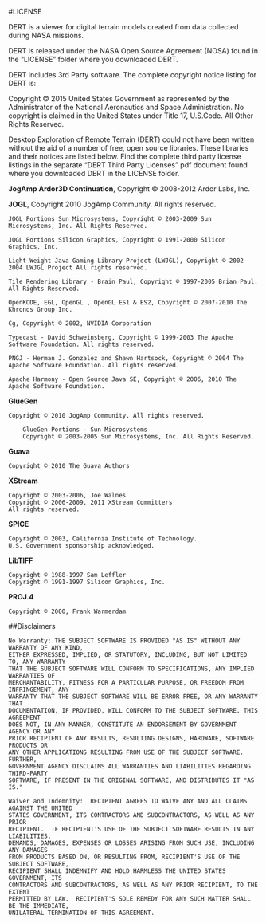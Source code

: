 #LICENSE

DERT is a viewer for digital terrain models created from data collected during NASA missions.

DERT is released under the NASA Open Source Agreement (NOSA) found in the “LICENSE” folder where you downloaded DERT.

DERT includes 3rd Party software. The complete copyright notice listing for DERT is:

Copyright © 2015 United States Government as represented by the Administrator of the National Aeronautics and Space
Administration.  No copyright is claimed in the United States under Title 17, U.S.Code. All Other Rights Reserved.

Desktop Exploration of Remote Terrain (DERT) could not have been written without the aid of a number of free, open source
libraries. These libraries and their notices are listed below. Find the complete third party license listings in the
separate “DERT Third Party Licenses” pdf document found where you downloaded DERT in the LICENSE folder.
 
 
**JogAmp Ardor3D Continuation**, Copyright © 2008-2012 Ardor Labs, Inc.

 
**JOGL**, Copyright 2010 JogAmp Community. All rights reserved.
	 
	JOGL Portions Sun Microsystems, Copyright © 2003-2009 Sun Microsystems, Inc. All Rights Reserved.
 
	JOGL Portions Silicon Graphics, Copyright © 1991-2000 Silicon Graphics, Inc.
 
	Light Weight Java Gaming Library Project (LWJGL), Copyright © 2002-2004 LWJGL Project All rights reserved.
 
	Tile Rendering Library - Brain Paul, Copyright © 1997-2005 Brian Paul. All Rights Reserved.
 
	OpenKODE, EGL, OpenGL , OpenGL ES1 & ES2, Copyright © 2007-2010 The Khronos Group Inc.
 
	Cg, Copyright © 2002, NVIDIA Corporation
 
	Typecast - David Schweinsberg, Copyright © 1999-2003 The Apache Software Foundation. All rights reserved.
 
	PNGJ - Herman J. Gonzalez and Shawn Hartsock, Copyright © 2004 The Apache Software Foundation. All rights reserved.
 
	Apache Harmony - Open Source Java SE, Copyright © 2006, 2010 The Apache Software Foundation.

 
 **GlueGen**
 
	Copyright © 2010 JogAmp Community. All rights reserved.
 
		GlueGen Portions - Sun Microsystems
		Copyright © 2003-2005 Sun Microsystems, Inc. All Rights Reserved.

 
**Guava**

	Copyright © 2010 The Guava Authors


**XStream**

	Copyright © 2003-2006, Joe Walnes
	Copyright © 2006-2009, 2011 XStream Committers
	All rights reserved.

 
**SPICE**

	Copyright © 2003, California Institute of Technology.
	U.S. Government sponsorship acknowledged.

 
**LibTIFF**

	Copyright © 1988-1997 Sam Leffler
	Copyright © 1991-1997 Silicon Graphics, Inc.

 
**PROJ.4**

	Copyright © 2000, Frank Warmerdam
 

##Disclaimers

	No Warranty: THE SUBJECT SOFTWARE IS PROVIDED "AS IS" WITHOUT ANY WARRANTY OF ANY KIND,
	EITHER EXPRESSED, IMPLIED, OR STATUTORY, INCLUDING, BUT NOT LIMITED TO, ANY WARRANTY
	THAT THE SUBJECT SOFTWARE WILL CONFORM TO SPECIFICATIONS, ANY IMPLIED WARRANTIES OF
	MERCHANTABILITY, FITNESS FOR A PARTICULAR PURPOSE, OR FREEDOM FROM INFRINGEMENT, ANY
	WARRANTY THAT THE SUBJECT SOFTWARE WILL BE ERROR FREE, OR ANY WARRANTY THAT
	DOCUMENTATION, IF PROVIDED, WILL CONFORM TO THE SUBJECT SOFTWARE. THIS AGREEMENT
	DOES NOT, IN ANY MANNER, CONSTITUTE AN ENDORSEMENT BY GOVERNMENT AGENCY OR ANY
	PRIOR RECIPIENT OF ANY RESULTS, RESULTING DESIGNS, HARDWARE, SOFTWARE PRODUCTS OR
	ANY OTHER APPLICATIONS RESULTING FROM USE OF THE SUBJECT SOFTWARE.  FURTHER,
	GOVERNMENT AGENCY DISCLAIMS ALL WARRANTIES AND LIABILITIES REGARDING THIRD-PARTY
	SOFTWARE, IF PRESENT IN THE ORIGINAL SOFTWARE, AND DISTRIBUTES IT "AS IS."

	Waiver and Indemnity:  RECIPIENT AGREES TO WAIVE ANY AND ALL CLAIMS AGAINST THE UNITED
	STATES GOVERNMENT, ITS CONTRACTORS AND SUBCONTRACTORS, AS WELL AS ANY PRIOR
	RECIPIENT.  IF RECIPIENT'S USE OF THE SUBJECT SOFTWARE RESULTS IN ANY LIABILITIES,
	DEMANDS, DAMAGES, EXPENSES OR LOSSES ARISING FROM SUCH USE, INCLUDING ANY DAMAGES
	FROM PRODUCTS BASED ON, OR RESULTING FROM, RECIPIENT'S USE OF THE SUBJECT SOFTWARE,
	RECIPIENT SHALL INDEMNIFY AND HOLD HARMLESS THE UNITED STATES GOVERNMENT, ITS
	CONTRACTORS AND SUBCONTRACTORS, AS WELL AS ANY PRIOR RECIPIENT, TO THE EXTENT
	PERMITTED BY LAW.  RECIPIENT'S SOLE REMEDY FOR ANY SUCH MATTER SHALL BE THE IMMEDIATE,
	UNILATERAL TERMINATION OF THIS AGREEMENT.
